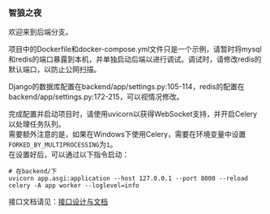 ### 智狼之夜  
欢迎来到后端分支。  

项目中的Dockerfile和docker-compose.yml文件只是一个示例，请暂时将mysql和redis的端口暴露到本机，并单独启动后端以进行调试。调试时，请修改redis的默认端口，以防止公网扫描。  

Django的数据库配置在backend/app/settings.py:105-114，redis的配置在backend/app/settings.py:172-215，可以视情况修改。  

完成配置并启动项目时，请使用uvicorn以获得WebSocket支持，并开启Celery以处理任务队列。  
需要额外注意的是，如果在Windows下使用Celery，需要在环境变量中设置`FORKED_BY_MULTIPROCESSING`为`1`。  
在设置好后，可以通过以下指令启动：  
```shell
# 在backend/下
uvicorn app.asgi:application --host 127.0.0.1 --port 8000 --reload
celery -A app worker --loglevel=info
```  
接口文档请见：[接口设计与文档](https://apifox.com/apidoc/shared-78bc5d54-d6f2-4d57-a7de-6950273258d8)